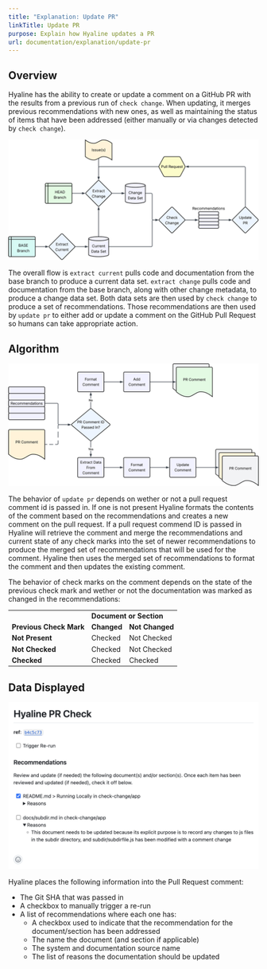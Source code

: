 ```yaml
---
title: "Explanation: Update PR"
linkTitle: Update PR
purpose: Explain how Hyaline updates a PR
url: documentation/explanation/update-pr
---
```

## Overview
Hyaline has the ability to create or update a comment on a GitHub PR with the results from a previous run of `check change`. When updating, it merges previous recommendations with new ones, as well as maintaining the status of items that have been addressed (either manually or via changes detected by `check change`).

![Overview](_img/update-pr-overview.svg)

The overall flow is `extract current` pulls code and documentation from the base branch to produce a current data set. `extract change` pulls code and documentation from the base branch, along with other change metadata, to produce a change data set. Both data sets are then used by `check change` to produce a set of recommendations. Those recommendations are then used by `update pr` to either add or update a comment on the GitHub Pull Request so humans can take appropriate action.

## Algorithm
![Algorithm](_img/update-pr-algorithm.svg)

The behavior of `update pr` depends on wether or not a pull request comment id is passed in. If one is not present Hyaline formats the contents of the comment based on the recommendations and creates a new comment on the pull request. If a pull request commend ID is passed in Hyaline will retrieve the comment and merge the recommendations and current state of any check marks into the set of newer recommendations to produce the merged set of recommendations that will be used for the comment. Hyaline then uses the merged set of recommendations to format the comment and then updates the existing comment.

The behavior of check marks on the comment depends on the state of the previous check mark and wether or not the documentation was marked as changed in the recommendations:

<table>
  <tr>
    <td></td>
    <td colspan="2"><b>Document or Section</b></td>
  </tr>
  <tr>
    <td><b>Previous Check Mark</b></td>
    <td><b>Changed</b></td>
    <td><b>Not Changed</b></td>
  </tr>
  <tr>
    <td><b>Not Present</b></td>
    <td>Checked</td>
    <td>Not Checked</td>
  </tr>
  <tr>
    <td><b>Not Checked</b></td>
    <td>Checked</td>
    <td>Not Checked</td>
  </tr>
  <tr>
    <td><b>Checked</b></td>
    <td>Checked</td>
    <td>Checked</td>
  </tr>
</table>

## Data Displayed
![Screenshot](_img/update-pr-screenshot.png)

Hyaline places the following information into the Pull Request comment:

* The Git SHA that was passed in
* A checkbox to manually trigger a re-run
* A list of recommendations where each one has:
  * A checkbox used to indicate that the recommendation for the document/section has been addressed
  * The name the document (and section if applicable)
  * The system and documentation source name
  * The list of reasons the documentation should be updated